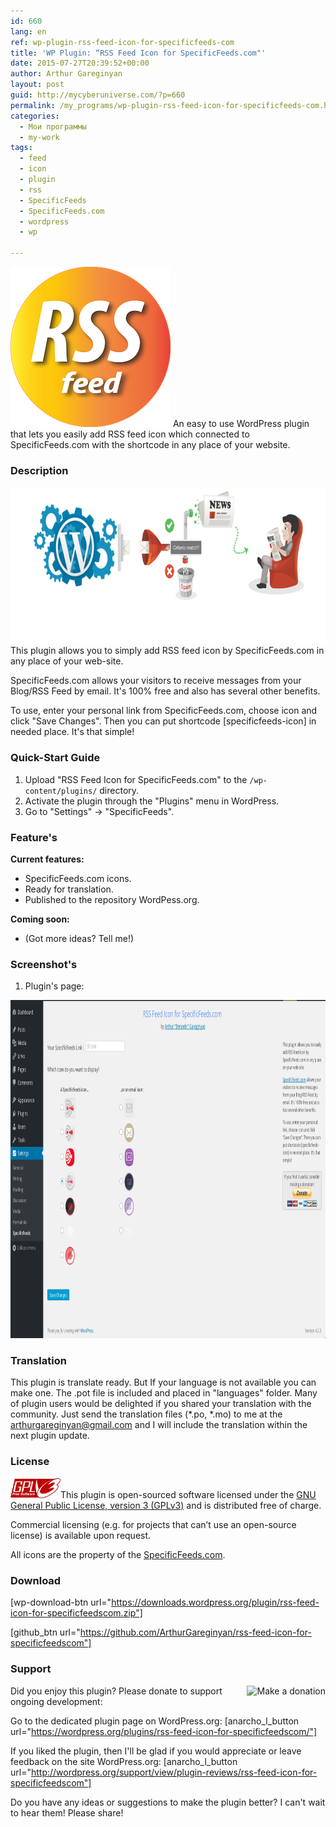 ```yaml
---
id: 660
lang: en
ref: wp-plugin-rss-feed-icon-for-specificfeeds-com
title: 'WP Plugin: “RSS Feed Icon for SpecificFeeds.com"'
date: 2015-07-27T20:39:52+00:00
author: Arthur Gareginyan
layout: post
guid: http://mycyberuniverse.com/?p=660
permalink: /my_programs/wp-plugin-rss-feed-icon-for-specificfeeds-com.html
categories:
  - Мои программы
  - my-work
tags:
  - feed
  - icon
  - plugin
  - rss
  - SpecificFeeds
  - SpecificFeeds.com
  - wordpress
  - wp

---
```


![thumb](/images/icon-256x256-2.png)
An easy to use WordPress plugin that lets you easily add RSS feed icon which connected to SpecificFeeds.com with the shortcode in any place of your website.


### Description

<img src="/images/banner1.png" alt="WP Plugin &quot;RSS Feed Icon for SpecificFeeds.com&quot;" width="772" height="250" class="size-full wp-image-8784" />
This plugin allows you to simply add RSS feed icon by SpecificFeeds.com in any place of your web-site.

SpecificFeeds.com allows your visitors to receive messages from your Blog/RSS Feed by email. It's 100% free and also has several other benefits.

To use, enter your personal link from SpecificFeeds.com, choose icon and click "Save Changes". Then you can put shortcode [specificfeeds-icon] in needed place. It's that simple!


### Quick-Start Guide

1. Upload "RSS Feed Icon for SpecificFeeds.com" to the `/wp-content/plugins/` directory.
2. Activate the plugin through the "Plugins" menu in WordPress.
3. Go to "Settings" -> "SpecificFeeds".


### Feature's

**Current features:**
* SpecificFeeds.com icons.
* Ready for translation.
* Published to the repository WordPess.org.

**Coming soon:**
* (Got more ideas? Tell me!)


### Screenshot's

1. Plugin's page:
<img src="/images/screenshot-11.png" alt="WP plugin &quot;RSS Feed Icon for SpecificFeeds.com&quot; by Arthur Gareginyan" width="1024" height="541" class="size-large wp-image-450" />


### Translation

This plugin is translate ready. But If your language is not available you can make one. The .pot file is included and placed in "languages" folder. Many of plugin users would be delighted if you shared your translation with the community. Just send the translation files (*.po, *.mo) to me at the arthurgareginyan@gmail.com and I will include the translation within the next plugin update.


### License

<img src="/images/gplv3-127x51.png" alt="gplv3" width="80" class="alignleft size-full wp-image-444" />This plugin is open-sourced software licensed under the <a href="http://www.gnu.org/licenses/gpl-3.0.html" title="GPLv3" target="_blank">GNU General Public License, version 3 (GPLv3)</a> and is distributed free of charge.

Commercial licensing (e.g. for projects that can’t use an open-source license) is available upon request.

All icons are the property of the <a href="http://SpecificFeeds.com" target="_blank">SpecificFeeds.com</a>.


### Download

[wp-download-btn url="https://downloads.wordpress.org/plugin/rss-feed-icon-for-specificfeedscom.zip"]

[github_btn url="https://github.com/ArthurGareginyan/rss-feed-icon-for-specificfeedscom"]


### Support

<a href="https://www.paypal.com/cgi-bin/webscr?cmd=_s-xclick&hosted_button_id=8CZE2SPQWVLMU" target="_blank" rel="nofollow"><img style="float:right;" src="https://www.paypal.com/en_US/i/btn/btn_donateCC_LG.gif" alt="Make a donation"></a>Did you enjoy this plugin? Please donate to support ongoing development:

Go to the dedicated plugin page on WordPress.org:
[anarcho_l_button url="https://wordpress.org/plugins/rss-feed-icon-for-specificfeedscom/"]

If you liked the plugin, then I'll be glad if you would appreciate or leave feedback on the site WordPress.org:
[anarcho_l_button url="http://wordpress.org/support/view/plugin-reviews/rss-feed-icon-for-specificfeedscom"]

Do you have any ideas or suggestions to make the plugin better? I can't wait to hear them! Please share!
